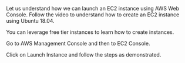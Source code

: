 Let us understand how we can launch an EC2 instance using AWS Web Console. Follow the video to understand how to create an EC2 instance using Ubuntu 18.04.

You can leverage free tier instances to learn how to create instances.

Go to AWS Management Console and then to EC2 Console.

Click on Launch Instance and follow the steps as demonstrated.
